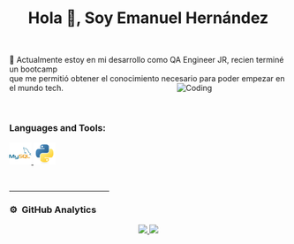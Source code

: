 <h1 align="center">Hola 👋, Soy Emanuel Hernández</h1>




<p align="left"> <a href="https://twitter.com/" target="blank"><img src="https://img.shields.io/twitter/follow/?logo=twitter&style=for-the-badge" alt="" /></a> </p>

🌱 Actualmente estoy en mi desarrollo como QA Engineer JR, recien terminé un bootcamp \
que me permitió obtener el conocimiento necesario para poder empezar en el mundo tech.
<img align="right" alt="Coding" width="200" src="https://i.pinimg.com/originals/81/17/8b/81178b47a8598f0c81c4799f2cdd4057.gif">


<br>
<h3 align="left">Languages and Tools:</h3>
<p align="left"> 
  <a href="https://www.mysql.com/" target="_blank" rel="noreferrer"> <img src="https://raw.githubusercontent.com/devicons/devicon/master/icons/mysql/mysql-original-wordmark.svg" alt="mysql" width="40" height="40"/> </a> 
  <a href="https://www.python.org" target="_blank" rel="noreferrer"> <img src="https://raw.githubusercontent.com/devicons/devicon/master/icons/python/python-original.svg" alt="python" width="40" height="40"/> </a> 
</p>
<br>


<hr width="36%" >

### ⚙️ &nbsp;GitHub Analytics

<p align="center">
<a href="https://github.com/Tixielgon">
  <img height="180em" src="https://github-readme-stats-eight-theta.vercel.app/api?username=Tixielgon&show_icons=true&theme=algolia&include_all_commits=true&count_private=true"/>
  <img height="180em" src="https://github-readme-stats-eight-theta.vercel.app/api/top-langs/?username=Tixielgon&layout=compact&langs_count=8&theme=algolia"/>
</a>
</p>
